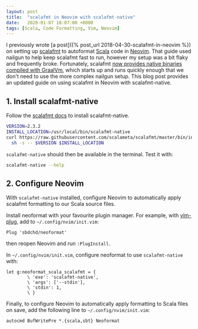 ```yaml
---
layout: post
title:  "scalafmt in Neovim with scalafmt-native"
date:   2020-01-07 18:07:00 +0000
tags: [Scala, Code Formatting, Vim, Neovim]
---
```


I previously wrote [a post]({% post_url 2018-04-30-scalafmt-in-neovim %}) on
setting up [scalafmt] to autoformat [Scala] code in [Neovim]. That guide used
nailgun to help keep scalafmt fast to run, however my setup was a bit flaky and
frequently broke. Fortunately, scalafmt [now provides native binaries compiled
with GraalVm][scalafmt-native], which starts up and runs quickly enough that we
don't need to use the more complex nailgun setup. This blog post provides an
updated guide on using scalafmt in Neovim with scalafmt-native.

## 1. Install scalafmt-native

Follow the [scalafmt docs][scalafmt-native] to install scalafmt-native.

```sh
VERSION=2.3.2
INSTALL_LOCATION=/usr/local/bin/scalafmt-native
curl https://raw.githubusercontent.com/scalameta/scalafmt/master/bin/install-scalafmt-native.sh | \
  sh -s -- $VERSION $INSTALL_LOCATION
```

`scalafmt-native` should then be available in the terminal. Test it with:

```sh
scalafmt-native --help
```

## 2. Configure Neovim

With `scalafmt-native` installed, configure Neovim to automatically apply
scalafmt formatting to our Scala source files.

Install neoformat with your favourite plugin manager. For example, with
[vim-plug], add to `~/.config/nvim/init.vim`:

```vim
Plug 'sbdchd/neoformat'
```

then reopen Neovim and run `:PlugInstall`.

In `~/.config/nvim/init.vim`, configure neoformat to use `scalafmt-native`
with:

```vim
let g:neoformat_scala_scalafmt = {
        \ 'exe': 'scalafmt-native',
        \ 'args': ['--stdin'],
        \ 'stdin': 1,
        \ }
```

Finally, to configure Neovim to automatically apply formatting to Scala files
on save, add the following line to `~/.config/nvim/init.vim`:

```vim
autocmd BufWritePre *.{scala,sbt} Neoformat
```

[scalafmt]: http://scalameta.org/scalafmt/
[Scala]: https://www.scala-lang.org/
[Neovim]: https://neovim.io/
[scalafmt-native]: https://scalameta.org/scalafmt/docs/installation.html#native-image
[vim-plug]: https://github.com/junegunn/vim-plug
